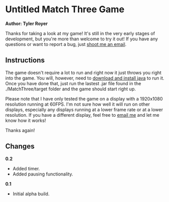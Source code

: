 # Untitled Match Three Game
**Author: Tyler Royer**

Thanks for taking a look at my game!  It's still in the very early stages of development, but you're 
more than welcome to try it out!  If you have any questions or want to report a bug, just 
[shoot me an email](mailto:tyler.wayne.royer@gmail.com).   
   
## Instructions
The game doesn't require a lot to run and right now it just throws you right into the game.  You will, 
however, need to [download and install java](https://www.java.com/) to run it.  Once you have done that, 
just run the lastest .jar file found in the ./MatchThree/target folder and the game should start right up.  

Please note that I have only tested the game on a display with a 1920x1080 resolution running at 60FPS. 
I'm not sure how well it will run on other displays, especially any displays running at a lower frame 
rate or at a lower resolution.  If you have a different display, feel free to 
[email me](mailto:tyler.wayne.royer@gmail.com) and let me know how it works!   
   
Thanks again!

## Changes
**0.2**
* Added timer.
* Added pausing functionality.   
   
**0.1**
* Initial alpha build.